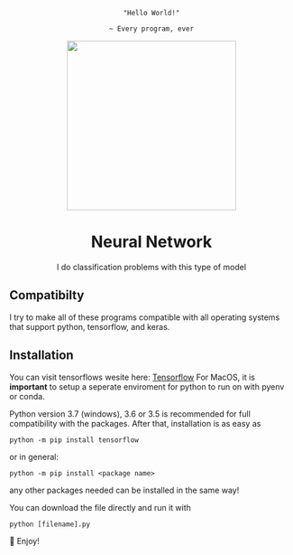 <div align="center">
  
  ``` 
  "Hello World!"
      
  ~ Every program, ever
  ```
  
  <img src="https://cdn.redshift.autodesk.com/2016/05/Machine-Learning-hero.jpg" width=300>
  
  # Neural Network
  I do classification problems with this type of model
</div>



## Compatibilty
I try to make all of these programs compatible with all operating systems that support python, tensorflow, and keras.

## Installation
You can visit tensorflows wesite here: <a href="https://www.tensorflow.org/install/pip">Tensorflow</a>
For MacOS, it is **important** to setup a seperate enviroment for python to run on with pyenv or conda. 

Python version 3.7 (windows), 3.6 or 3.5 is recommended for full compatibility with the packages. 
After that, installation is as easy as 

```
python -m pip install tensorflow
```
or in general:

```
python -m pip install <package name>
```

any other packages needed can be installed in the same way! 

You can download the file directly and run it with
```
python [filename].py
```

🦾 Enjoy!
